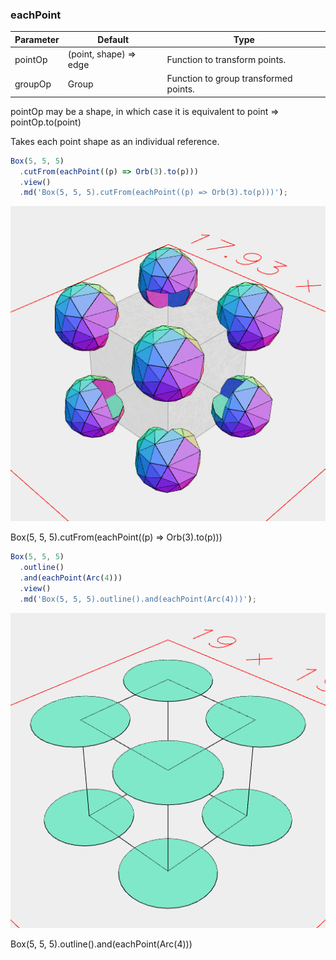 ### eachPoint
Parameter|Default|Type
---|---|---
|pointOp|(point, shape) => edge|Function to transform points.
|groupOp|Group|Function to group transformed points.

pointOp may be a shape, in which case it is equivalent to point => pointOp.to(point)

Takes each point shape as an individual reference.

```JavaScript
Box(5, 5, 5)
  .cutFrom(eachPoint((p) => Orb(3).to(p)))
  .view()
  .md('Box(5, 5, 5).cutFrom(eachPoint((p) => Orb(3).to(p)))');
```

![Image](eachPoint.md.0.png)

Box(5, 5, 5).cutFrom(eachPoint((p) => Orb(3).to(p)))

```JavaScript
Box(5, 5, 5)
  .outline()
  .and(eachPoint(Arc(4)))
  .view()
  .md('Box(5, 5, 5).outline().and(eachPoint(Arc(4)))');
```

![Image](eachPoint.md.1.png)

Box(5, 5, 5).outline().and(eachPoint(Arc(4)))
